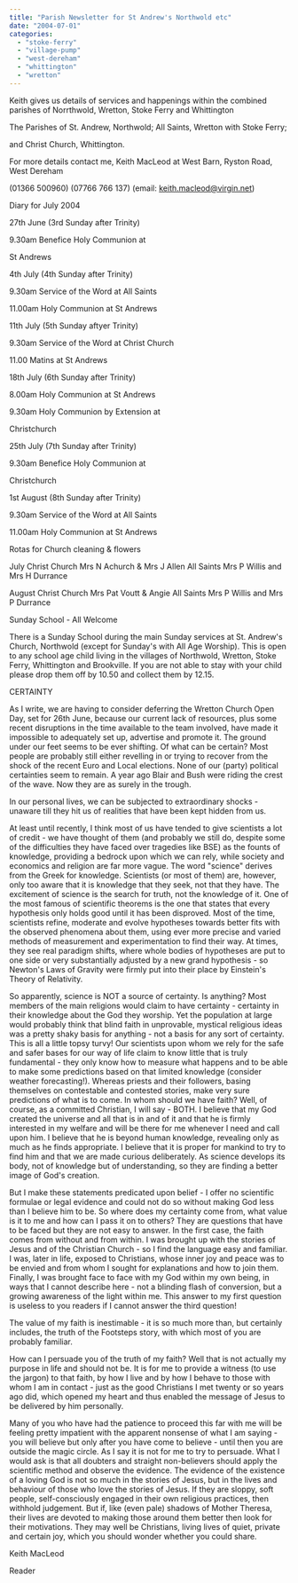 ```yaml
---
title: "Parish Newsletter for St Andrew's Northwold etc"
date: "2004-07-01"
categories: 
  - "stoke-ferry"
  - "village-pump"
  - "west-dereham"
  - "whittington"
  - "wretton"
---
```


Keith gives us details of services and happenings within the combined parishes of Norrthwold, Wretton, Stoke Ferry and Whittington

The Parishes of St. Andrew, Northwold; All Saints, Wretton with Stoke Ferry;

and Christ Church, Whittington.

For more details contact me, Keith MacLeod at West Barn, Ryston Road, West Dereham

(01366 500960) (07766 766 137) (email: keith.macleod@virgin.net)

Diary for July 2004

27th June (3rd Sunday after Trinity)

9.30am Benefice Holy Communion at

St Andrews

4th July (4th Sunday after Trinity)

9.30am Service of the Word at All Saints

11.00am Holy Communion at St Andrews

11th July (5th Sunday aftyer Trinity)

9.30am Service of the Word at Christ Church

11.00 Matins at St Andrews

18th July (6th Sunday after Trinity)

8.00am Holy Communion at St Andrews

9.30am Holy Communion by Extension at

Christchurch

25th July (7th Sunday after Trinity)

9.30am Benefice Holy Communion at

Christchurch

1st August (8th Sunday after Trinity)

9.30am Service of the Word at All Saints

11.00am Holy Communion at St Andrews

Rotas for Church cleaning & flowers

July Christ Church Mrs N Achurch & Mrs J Allen All Saints Mrs P Willis and Mrs H Durrance

August Christ Church Mrs Pat Voutt & Angie All Saints Mrs P Willis and Mrs P Durrance

Sunday School - All Welcome

There is a Sunday School during the main Sunday services at St. Andrew's Church, Northwold (except for Sunday's with All Age Worship). This is open to any school age child living in the villages of Northwold, Wretton, Stoke Ferry, Whittington and Brookville. If you are not able to stay with your child please drop them off by 10.50 and collect them by 12.15.

CERTAINTY

As I write, we are having to consider deferring the Wretton Church Open Day, set for 26th June, because our current lack of resources, plus some recent disruptions in the time available to the team involved, have made it impossible to adequately set up, advertise and promote it. The ground under our feet seems to be ever shifting. Of what can be certain? Most people are probably still either revelling in or trying to recover from the shock of the recent Euro and Local elections. None of our (party) political certainties seem to remain. A year ago Blair and Bush were riding the crest of the wave. Now they are as surely in the trough.

In our personal lives, we can be subjected to extraordinary shocks - unaware till they hit us of realities that have been kept hidden from us.

At least until recently, I think most of us have tended to give scientists a lot of credit - we have thought of them (and probably we still do, despite some of the difficulties they have faced over tragedies like BSE) as the founts of knowledge, providing a bedrock upon which we can rely, while society and economics and religion are far more vague. The word "science" derives from the Greek for knowledge. Scientists (or most of them) are, however, only too aware that it is knowledge that they seek, not that they have. The excitement of science is the search for truth, not the knowledge of it. One of the most famous of scientific theorems is the one that states that every hypothesis only holds good until it has been disproved. Most of the time, scientists refine, moderate and evolve hypotheses towards better fits with the observed phenomena about them, using ever more precise and varied methods of measurement and experimentation to find their way. At times, they see real paradigm shifts, where whole bodies of hypotheses are put to one side or very substantially adjusted by a new grand hypothesis - so Newton's Laws of Gravity were firmly put into their place by Einstein's Theory of Relativity.

So apparently, science is NOT a source of certainty. Is anything? Most members of the main religions would claim to have certainty - certainty in their knowledge about the God they worship. Yet the population at large would probably think that blind faith in unprovable, mystical religious ideas was a pretty shaky basis for anything - not a basis for any sort of certainty. This is all a little topsy turvy! Our scientists upon whom we rely for the safe and safer bases for our way of life claim to know little that is truly fundamental - they only know how to measure what happens and to be able to make some predictions based on that limited knowledge (consider weather forecasting!). Whereas priests and their followers, basing themselves on contestable and contested stories, make very sure predictions of what is to come. In whom should we have faith? Well, of course, as a committed Christian, I will say - BOTH. I believe that my God created the universe and all that is in and of it and that he is firmly interested in my welfare and will be there for me whenever I need and call upon him. I believe that he is beyond human knowledge, revealing only as much as he finds appropriate. I believe that it is proper for mankind to try to find him and that we are made curious deliberately. As science develops its body, not of knowledge but of understanding, so they are finding a better image of God's creation.

But I make these statements predicated upon belief - I offer no scientific formulae or legal evidence and could not do so without making God less than I believe him to be. So where does my certainty come from, what value is it to me and how can I pass it on to others? They are questions that have to be faced but they are not easy to answer. In the first case, the faith comes from without and from within. I was brought up with the stories of Jesus and of the Christian Church - so I find the language easy and familiar. I was, later in life, exposed to Christians, whose inner joy and peace was to be envied and from whom I sought for explanations and how to join them. Finally, I was brought face to face with my God within my own being, in ways that I cannot describe here - not a blinding flash of conversion, but a growing awareness of the light within me. This answer to my first question is useless to you readers if I cannot answer the third question!

The value of my faith is inestimable - it is so much more than, but certainly includes, the truth of the Footsteps story, with which most of you are probably familiar.

How can I persuade you of the truth of my faith? Well that is not actually my purpose in life and should not be. It is for me to provide a witness (to use the jargon) to that faith, by how I live and by how I behave to those with whom I am in contact - just as the good Christians I met twenty or so years ago did, which opened my heart and thus enabled the message of Jesus to be delivered by him personally.

Many of you who have had the patience to proceed this far with me will be feeling pretty impatient with the apparent nonsense of what I am saying - you will believe but only after you have come to believe - until then you are outside the magic circle. As I say it is not for me to try to persuade. What I would ask is that all doubters and straight non-believers should apply the scientific method and observe the evidence. The evidence of the existence of a loving God is not so much in the stories of Jesus, but in the lives and behaviour of those who love the stories of Jesus. If they are sloppy, soft people, self-consciously engaged in their own religious practices, then withhold judgement. But if, like (even pale) shadows of Mother Theresa, their lives are devoted to making those around them better then look for their motivations. They may well be Christians, living lives of quiet, private and certain joy, which you should wonder whether you could share.

Keith MacLeod

Reader
